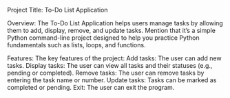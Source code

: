  Project Title: 
 To-Do List Application

 Overview:
 The To-Do List Application helps users manage tasks by allowing them to add, display, remove, and update tasks. 
 Mention that it’s a simple Python command-line project designed to help you practice Python fundamentals such as lists, loops, and functions.
 
 Features:
The key features of the project:
Add tasks: The user can add new tasks.
Display tasks: The user can view all tasks and their statuses (e.g., pending or completed).
Remove tasks: The user can remove tasks by entering the task name or number.
Update tasks: Tasks can be marked as completed or pending.
Exit: The user can exit the program.
